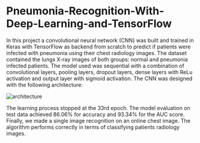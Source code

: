 # Pneumonia-Recognition-With-Deep-Learning-and-TensorFlow
In this project a convolutional neural network (CNN) was built and trained in Keras with TensorFlow as backend from scratch to predict
if patients were infected with pneumonia using their chest radiology images. The dataset contained the lungs X-ray images of both groups: normal
and pneumonia infected patients. The model used was sequential with a combination of convolutional layers, pooling layers, dropout layers, dense layers
with ReLu activation and output layer with sigmoid activation. The CNN was designed with the following architecture:

![architecture](https://user-images.githubusercontent.com/45270023/214060460-810941ae-b8e6-43c9-9a9e-695520737e33.jpg)

The learning process stopped at the 33rd epoch. The model evaluation on test data achieved 86.06% for accuracy and 93.34% for the AUC score. Finally, we
made a single image recognition on an online chest image. The algorithm performs correctly in terms of classifying patients radiology images.
